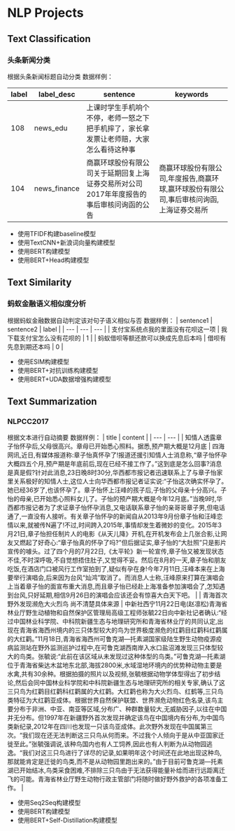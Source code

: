 # NLP Projects

## Text Classification

### 头条新闻分类
根据头条新闻标题自动分类
数据样例：

| label | label_desc | sentence|keywords|
| --- | --- | --- | --- |
| 108 |  news_edu| 上课时学生手机响个不停，老师一怒之下把手机摔了，家长拿发票让老师赔，大家怎么看待这种事||
| 104 |  news_finance| 商赢环球股份有限公司关于延期回复上海证券交易所对公司2017年年度报告的事后审核问询函的公告| 商赢环球股份有限公司,年度报告,商赢环球,赢环球股份有限公司,事后审核问询函,上海证券交易所|

* 使用TFIDF构建baseline模型 
* 使用TextCNN+新浪词向量构建模型
* 使用BERT构建模型
* 使用BERT+Head构建模型

## Text Similarity

### 蚂蚁金融语义相似度分析
根据蚂蚁金融数据自动判定该对句子语义相似与否
数据样例：
| sentence1 | sentence2 | label |
| --- | --- | --- |
| 支付宝系统点我的里面没有花呗这一项 | 我下载支付宝怎么没有花呗的 | 1 |
| 蚂蚁借呗等额还款可以换成先息后本吗 | 借呗有先息到期还本吗 | 0 |

* 使用ESIM构建模型
* 使用BERT+对抗训练构建模型
* 使用BERT+UDA数据增强构建模型

## Text Summarization

### NLPCC2017
根据文本进行自动摘要
数据样例：
| title | content |
| --- | --- |
| 知情人透露章子怡怀孕后,父母很高兴。章母已开始悉心照料。据悉,预产期大概是12月底 | 四海网讯,近日,有媒体报道称:章子怡真怀孕了!报道还援引知情人士消息称,“章子怡怀孕大概四五个月,预产期是年底前后,现在已经不接工作了。”这到底是怎么回事?消息是真是假?针对此消息,23日晚8时30分,华西都市报记者迅速联系上了与章子怡家里关系极好的知情人士,这位人士向华西都市报记者证实说:“子怡这次确实怀孕了。她已经36岁了,也该怀孕了。章子怡怀上汪峰的孩子后,子怡的父母亲十分高兴。子怡的母亲,已开始悉心照料女儿了。子怡的预产期大概是今年12月底。”当晚9时,华西都市报记者为了求证章子怡怀孕消息,又电话联系章子怡的亲哥哥章子男,但电话通了,一直没有人接听。有关章子怡怀孕的新闻自从2013年9月份章子怡和汪峰恋情以来,就被传N遍了!不过,时间跨入2015年,事情却发生着微妙的变化。2015年3月21日,章子怡担任制片人的电影《从天儿降》开机,在开机发布会上几张合影,让网友又燃起了好奇心:“章子怡真的怀孕了吗?”但后据证实,章子怡的“大肚照”只是影片宣传的噱头。过了四个月的7月22日,《太平轮》新一轮宣传,章子怡又被发现状态不佳,不时深呼吸,不自觉想捂住肚子,又觉得不妥。然后在8月的一天,章子怡和朋友吃饭,在酒店门口被风行工作室拍到了,疑似有孕在身!今年7月11日,汪峰本来在上海要举行演唱会,后来因为台风“灿鸿”取消了。而消息人士称,汪峰原来打算在演唱会上当着章子怡的面宣布重大消息,而且章子怡已经赴上海准备参加演唱会了,怎知遇到台风,只好延期,相信9月26日的演唱会应该还会有惊喜大白天下吧。 |
| 青海首次野外发现濒危大火烈鸟 尚不清楚具体来源 | 中新社西宁11月22日电(赵凛松)青海省林业厅野生动植物和自然保护区管理局高级工程师张毓22日向中新社记者确认:“经过中国林业科学院、中科院新疆生态与地理研究所和青海省林业厅的共同认定,出现在青海省海西州境内的三只体型较大的鸟为世界极度濒危的红鹳目红鹳科红鹳属的大红鹳。”11月18日,青海省海西州可鲁克湖—托素湖国家级陆生野生动物疫源疫病监测站在野外监测巡护过程中,在可鲁克湖西南岸入水口盐沼滩发现三只体型较大的鸟类。张毓说:“此前在该区域从未发现过这种体型的鸟类。”可鲁克湖—托素湖位于青海省柴达木盆地东北部,海拔2800米,水域湿地环境内的优势种动物主要是水禽,共有30余种。根据拍摄的照片以及视频,张毓根据动物学体型得出了初步结论,然后会同中国林业科学院和中科院新疆生态与地理研究所的相关专家,确认了这三只鸟为红鹳目红鹳科红鹳属的大红鹳。大红鹳也称为大火烈鸟、红鹤等,三只鸟类特征为大红鹳亚成体。根据世界自然保护联盟、世界濒危动物红色名录,该鸟主要分布于非洲、中亚、南亚等区域,分布广、种群数量较大,无威胁因子,以往在中国并无分布。但1997年在新疆野外首次发现并确定该鸟在中国境内有分布,为中国鸟类新纪录,2012年在四川也发现一只该鸟亚成体。此次野外发现在中国属第三次。“我们现在还无法判断这三只鸟从何而来。不过我个人倾向于是从中亚国家迁徙至此。”张毓强调说,该种鸟国内也有人工饲养,因此也有人判断为从动物园逃逸。“我们对这三只鸟进行了详尽的记录,如果明年这个时间还在此地出现这种鸟,那就能肯定是迁徙的鸟类,而不是从动物园里跑出来的。”由于目前可鲁克湖—托素湖已开始结冰,鸟类采食困难,不排除三只鸟由于无法获得能量补给而进行远距离迁飞的可能。青海省林业厅野生动物行政主管部门将随时做好野外救护的各项准备工作。 |

* 使用Seq2Seq构建模型
* 使用BERT构建模型
* 使用BERT+Self-Distillation构建模型
 
